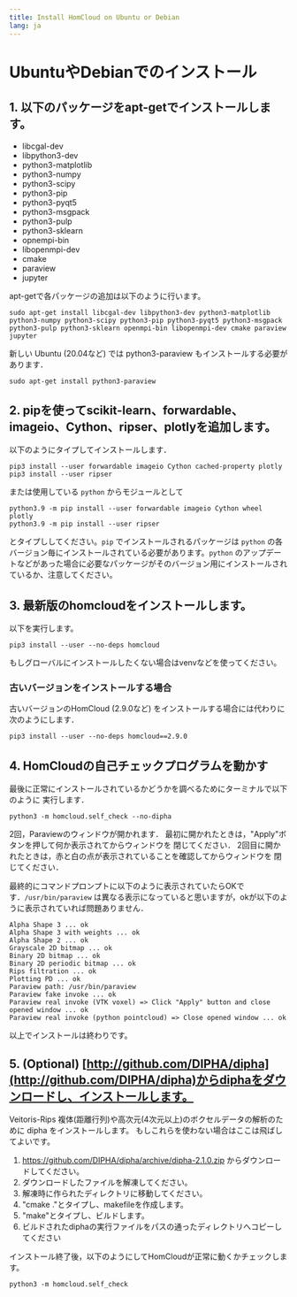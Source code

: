 ```yaml
---
title: Install HomCloud on Ubuntu or Debian
lang: ja
---
```


# UbuntuやDebianでのインストール

## 1. 以下のパッケージをapt-getでインストールします。

* libcgal-dev
* libpython3-dev
* python3-matplotlib
* python3-numpy
* python3-scipy
* python3-pip
* python3-pyqt5
* python3-msgpack
* python3-pulp
* python3-sklearn
* opnempi-bin
* libopenmpi-dev
* cmake
* paraview
* jupyter

apt-getで各パッケージの追加は以下のように行います。

    sudo apt-get install libcgal-dev libpython3-dev python3-matplotlib python3-numpy python3-scipy python3-pip python3-pyqt5 python3-msgpack python3-pulp python3-sklearn openmpi-bin libopenmpi-dev cmake paraview jupyter

新しい Ubuntu (20.04など) では python3-paraview もインストールする必要があります．

    sudo apt-get install python3-paraview

## 2. pipを使ってscikit-learn、forwardable、imageio、Cython、ripser、plotlyを追加します。

以下のようにタイプしてインストールします．

    pip3 install --user forwardable imageio Cython cached-property plotly
    pip3 install --user ripser

または使用している `python` からモジュールとして 

    python3.9 -m pip install --user forwardable imageio Cython wheel plotly
    python3.9 -m pip install --user ripser

とタイプししてください。`pip` でインストールされるパッケージは `python` の各バージョン毎にインストールされている必要があります。`python` のアップデートなどがあった場合に必要なパッケージがそのバージョン用にインストールされているか、注意してください。


## 3. 最新版のhomcloudをインストールします。

以下を実行します。

    pip3 install --user --no-deps homcloud

もしグローバルにインストールしたくない場合はvenvなどを使ってください。

### 古いバージョンをインストールする場合

古いバージョンのHomCloud (2.9.0など) をインストールする場合には代わりに次のようにします．

    pip3 install --user --no-deps homcloud==2.9.0

## 4. HomCloudの自己チェックプログラムを動かす

最後に正常にインストールされているかどうかを調べるためにターミナルで以下のように
実行します．

    python3 -m homcloud.self_check --no-dipha

2回，Paraviewのウィンドウが開かれます．
最初に開かれたときは，"Apply"ボタンを押して何か表示されてからウィンドウを
閉じてください．
2回目に開かれたときは，赤と白の点が表示されていることを確認してからウィンドウを
閉じてください．

最終的にコマンドプロンプトに以下のように表示されていたらOKです．`/usr/bin/paraview`
は異なる表示になっていると思いますが，okが以下のように表示されていれば問題ありません．


    Alpha Shape 3 ... ok
    Alpha Shape 3 with weights ... ok
    Alpha Shape 2 ... ok
    Grayscale 2D bitmap ... ok
    Binary 2D bitmap ... ok
    Binary 2D periodic bitmap ... ok
    Rips filtration ... ok
    Plotting PD ... ok
    Paraview path: /usr/bin/paraview
    Paraview fake invoke ... ok
    Paraview real invoke (VTK voxel) => Click "Apply" button and close opened window ... ok
    Paraview real invoke (python pointcloud) => Close opened window ... ok


以上でインストールは終わりです。


## 5. (Optional) [http://github.com/DIPHA/dipha](http://github.com/DIPHA/dipha)からdiphaをダウンロードし、インストールします。

Veitoris-Rips 複体(距離行列)や高次元(4次元以上)のボクセルデータの解析のために dipha をインストールします。
もしこれらを使わない場合はここは飛ばしてよいです。

1. <https://github.com/DIPHA/dipha/archive/dipha-2.1.0.zip> からダウンロードしてください。
2. ダウンロードしたファイルを解凍してください。
3. 解凍時に作られたディレクトリに移動してください。
4. "cmake ."とタイプし、makefileを作成します。
5. "make"とタイプし、ビルドします。
6. ビルドされたdiphaの実行ファイルをパスの通ったディレクトリへコピーしてください 

インストール終了後，以下のようにしてHomCloudが正常に動くかチェックします。

    python3 -m homcloud.self_check
